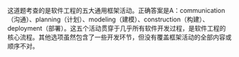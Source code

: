 这道题考查的是软件工程的五大通用框架活动。正确答案是A：communication（沟通）、planning（计划）、modeling（建模）、construction（构建）、deployment（部署）。这五个活动贯穿于几乎所有软件开发过程，是软件工程的核心流程。其他选项虽然包含了一些开发环节，但没有覆盖框架活动的全部内容或顺序不对。